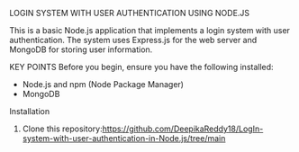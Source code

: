 LOGIN SYSTEM WITH USER AUTHENTICATION USING NODE.JS

This is a basic Node.js application that implements a login system with user authentication. The system uses Express.js for the web server and MongoDB for storing user information.

KEY POINTS
Before you begin, ensure you have the following installed:

- Node.js and npm (Node Package Manager)
- MongoDB

Installation

1. Clone this repository:https://github.com/DeepikaReddy18/LogIn-system-with-user-authentication-in-Node.js/tree/main
 
